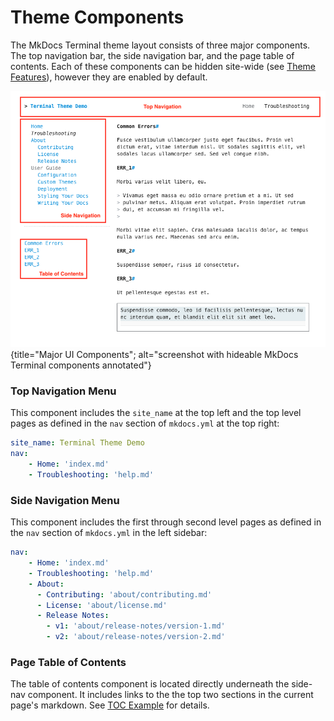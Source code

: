 # Theme Components

The MkDocs Terminal theme layout consists of three major components.  The top navigation bar, the side navigation bar, and the page table of contents.  Each of these components can be hidden site-wide (see [Theme Features](./features.md)), however they are enabled by default.

![Major UI Components](../img/annotated/hideable_components.png){title="Major UI Components"; alt="screenshot with hideable MkDocs Terminal components annotated"}


### Top Navigation Menu

This component includes the `site_name` at the top left and the top level pages as defined in the `nav` section of `mkdocs.yml` at the top right:

```yaml
site_name: Terminal Theme Demo
nav:
    - Home: 'index.md'
    - Troubleshooting: 'help.md'
```

### Side Navigation Menu

This component includes the first through second level pages as defined in the `nav` section of `mkdocs.yml` in the left sidebar:

```yaml
nav:
    - Home: 'index.md'
    - Troubleshooting: 'help.md'
    - About: 
      - Contributing: 'about/contributing.md'
      - License: 'about/license.md'
      - Release Notes:
        - v1: 'about/release-notes/version-1.md'
        - v2: 'about/release-notes/version-2.md'
```

### Page Table of Contents

The table of contents component is located directly underneath the side-nav component.  It includes links to the the top two sections in the current page's markdown.  See [TOC Example](../navigation/toc.md) for details.



